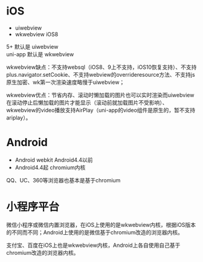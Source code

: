 

# iOS

* uiwebview
* wkwebview iOS8

5+ 默认是 uiwebview  
uni-app 默认是 wkwebview


wkwebview缺点：不支持websql（iOS8、9上不支持，iOS10恢复支持）、不支持plus.navigator.setCookie、不支持webview的overrideresource方法、不支持js原生加密、wk第一次渲染速度略慢于uiwebview；  

wkwebview优点：节省内存、滚动时懒加载的图片也可以实时渲染而uiwebview在滚动停止后懒加载的图片才能显示（滚动前就加载图片不受影响）、wkwebview的video播放支持AirPlay（uni-app的video组件是原生的，暂不支持ariplay）。

# Android

* Android webkit Android4.4以前
* Android4.4起 chromium内核

QQ、UC、360等浏览器也基本是基于chromium

# 小程序平台

微信小程序或微信内置浏览器，在iOS上使用的是wkwebview内核，根据iOS版本的不同而不同；Android上使用的是微信基于chromium改造的浏览器内核。  

支付宝、百度在iOS上也是wkwebview内核，Android上各自使用自己基于chromium改造的浏览器内核。